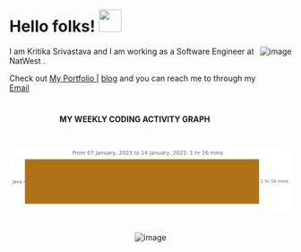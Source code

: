 # Hello folks! <img src="https://raw.githubusercontent.com/MartinHeinz/MartinHeinz/master/wave.gif" width="40" height="40"/>
<img align="right" height="180px" src="https://i.pinimg.com/originals/69/b5/6d/69b56d199dc7709d88792c1a713982bc.gif" alt="image" />
<p align="left">
 
I am Kritika Srivastava and I am working as a Software Engineer at NatWest . 

Check out [My Portfolio ](https://kritika-srivastava.github.io/) | [blog](https://kritika-srivastava.github.io/Personal-Blog/) and you can reach me to through my [Email](kritika.s1408@gmail.com)
&nbsp;

# 

 <p align="center">
 <b>
  MY WEEKLY CODING ACTIVITY GRAPH
  </b>
</p>


<p align="center">
<img src=https://github.com/kritika-srivastava/kritika-srivastava/blob/master/images/stat.svg alt="image"/>
</p>

  
#


<!--<p align="center">
<img src="https://github-readme-stats.vercel.app/api?username=kritika-srivastava&theme=radical&show_icons=true" alt="image" />
</p>
-->


<p align="center">
<img src="https://komarev.com/ghpvc/?username=kritika-srivastava&color=red" alt="image" />
 </p>
